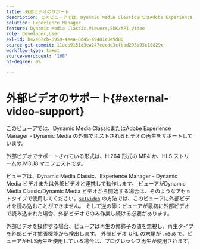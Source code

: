 ```yaml
---
title: 外部ビデオのサポート
description: このビューアでは、Dynamic Media ClassicまたはAdobe Experience Manager - Dynamic Media の外部でホストされるビデオの再生をサポートしています。
solution: Experience Manager
feature: Dynamic Media Classic,Viewers,SDK/API,Video
role: Developer,User
exl-id: b42e67cb-6959-4eea-8d45-49481e0e9d80
source-git-commit: 11acb9151d3ea247eecde3cfbbd295a95c10829c
workflow-type: tm+mt
source-wordcount: '168'
ht-degree: 0%

---
```


# 外部ビデオのサポート{#external-video-support}

このビューアでは、Dynamic Media ClassicまたはAdobe Experience Manager - Dynamic Media の外部でホストされるビデオの再生をサポートしています。

外部ビデオでサポートされている形式は、H.264 形式の MP4 か、HLS ストリームの M3U8 マニフェストです。

ビューアは、Dynamic Media Classic、Experience Manager - Dynamic Media ビデオまたは外部ビデオと連携して動作します。 ビューアがDynamic Media Classic/Dynamic Media ビデオから開始する場合は、そのようなアセットタイプで使用してください。[`setVideo`](../../c-html5-s7-aem-asset-viewers/c-html5-video-reference/c-html5-video-viewer-20-javascriptapiref/r-html5-video-viewer-20-javascriptapiref-setvideo.md#reference-85d3422d6ce64a36ac74827120b5a17c) の方法では、このビューアに外部ビデオを読み込むことができません。 そして逆の節：ビューアが最初に外部ビデオで読み込まれた場合、外部ビデオでのみ作業し続ける必要があります。

外部ビデオを操作する場合、ビューアは再生の修飾子の値を無視し、再生タイプを外部ビデオ拡張機能から検出します。 外部ビデオ URL の末尾が `.m3u8` で、ビューアがHLS再生を使用している場合は、プログレッシブ再生が使用されます。
